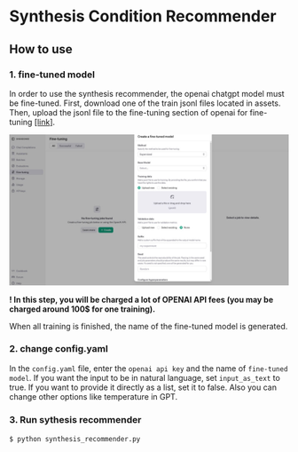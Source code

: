 # Synthesis Condition Recommender



## How to use
### 1. fine-tuned model
In order to use the synthesis recommender, the openai chatgpt model must be fine-tuned. First, download one of the train jsonl files located in assets. Then, upload the jsonl file to the fine-tuning section of openai for fine-tuning [[link]](https://platform.openai.com/finetune).

![image](./figures/fine-tuning.JPG)

**! In this step, you will be charged a lot of OPENAI API fees (you may be charged around 100$ for one training).**

When all training is finished, the name of the fine-tuned model is generated.


### 2. change config.yaml
In the `config.yaml` file, enter the `openai api key` and the name of `fine-tuned model`. If you want the input to be in natural language, set `input_as_text` to true. If you want to provide it directly as a list, set it to false. Also you can change other options like temperature in GPT.

### 3. Run sythesis recommender
```bash
$ python synthesis_recommender.py
```